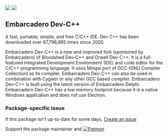 [![](https://img.shields.io/chocolatey/v/embarcaderodevcpp?color=green&label=embarcaderodevcpp)](https://chocolatey.org/packages/embarcaderodevcpp) [![](https://img.shields.io/chocolatey/dt/embarcaderodevcpp)](https://chocolatey.org/packages/embarcaderodevcpp)

## Embarcadero Dev-C++
A fast, portable, simple, and free C/C++ IDE. Dev C++ has been downloaded over 67,796,885 times since 2000.

Embarcadero Dev-C++ is a new and improved fork (sponsored by Embarcadero) of Bloodshed Dev-C++ and Orwell Dev-C++. It is a full-featured Integrated Development Environment (IDE) and code editor for the C/C++ programming language. It uses Mingw port of GCC (GNU Compiler Collection) as its compiler. Embarcadero Dev-C++ can also be used in combination with Cygwin or any other GCC based compiler. Embarcadero Dev-C++ is built using the latest version of Embarcadero Delphi. Embarcadero Dev-C++ has a low memory footprint because it is a native Windows application and does not use Electron.


### Package-specific issue
If this package isn't up-to-date for some days, [Create an issue](https://github.com/tunisiano187/Chocolatey-packages/issues/new/choose)

Support the package maintainer and [![Patreon](https://cdn.jsdelivr.net/gh/tunisiano187/Chocolatey-packages@d15c4e19c709e7148588d4523ffc6dd3cd3c7e5e/icons/patreon.png)](https://www.patreon.com/bePatron?u=39585820)
